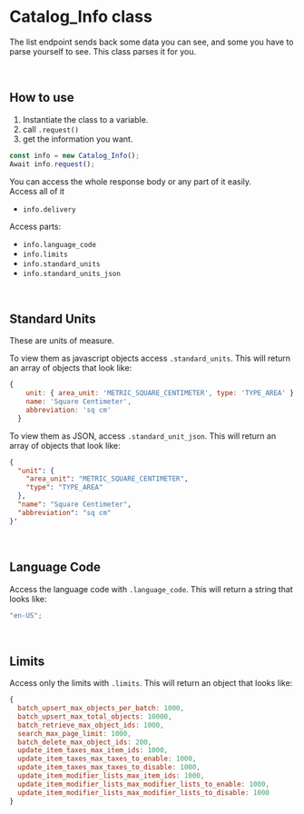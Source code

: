 # Catalog_Info class

The list endpoint sends back some data you can see, and some you have to parse yourself to see.
This class parses it for you.

<br/>

## How to use

1. Instantiate the class to a variable.
2. call `.request()`
3. get the information you want.

```js
const info = new Catalog_Info();
Await info.request();
```

You can access the whole response body or any part of it easily.\
Access all of it

- `info.delivery`

Access parts:

- `info.language_code`
- `info.limits`
- `info.standard_units`
- `info.standard_units_json`

<br/>

## Standard Units

These are units of measure.

To view them as javascript objects access `.standard_units`. This will return an array of objects that look like:

```js
{
    unit: { area_unit: 'METRIC_SQUARE_CENTIMETER', type: 'TYPE_AREA' },
    name: 'Square Centimeter',
    abbreviation: 'sq cm'
  }
```

To view them as JSON, access `.standard_unit_json`. This will return an array of objects that look like:

```json
{
  "unit": {
    "area_unit": "METRIC_SQUARE_CENTIMETER",
    "type": "TYPE_AREA"
  },
  "name": "Square Centimeter",
  "abbreviation": "sq cm"
}'
```

<br/>

## Language Code

Access the language code with `.language_code`. This will return a string that looks like:

```js
"en-US";
```

<br/>

## Limits

Access only the limits with `.limits`. This will return an object that looks like:

```js
{
  batch_upsert_max_objects_per_batch: 1000,
  batch_upsert_max_total_objects: 10000,
  batch_retrieve_max_object_ids: 1000,
  search_max_page_limit: 1000,
  batch_delete_max_object_ids: 200,
  update_item_taxes_max_item_ids: 1000,
  update_item_taxes_max_taxes_to_enable: 1000,
  update_item_taxes_max_taxes_to_disable: 1000,
  update_item_modifier_lists_max_item_ids: 1000,
  update_item_modifier_lists_max_modifier_lists_to_enable: 1000,
  update_item_modifier_lists_max_modifier_lists_to_disable: 1000
}

```
